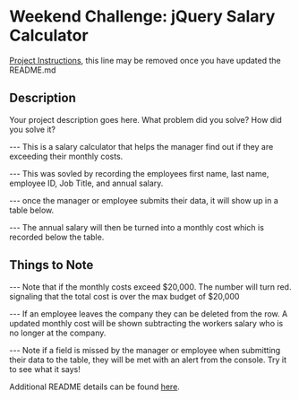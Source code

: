 # Weekend Challenge: jQuery Salary Calculator

[Project Instructions](./INSTRUCTIONS.md), this line may be removed once you have updated the README.md

## Description

Your project description goes here. What problem did you solve? How did you solve it?

--- This is a salary calculator that helps the manager find out if they are exceeding their monthly costs.

--- This was sovled by recording the employees first name, last name, employee ID, Job Title, and annual salary. 

--- once the manager or employee submits their data, it will show up in a table below. 

--- The annual salary will then be turned into a monthly cost which is recorded below the table.

## Things to Note

--- Note that if the monthly costs exceed $20,000. The number will turn red. signaling that the total cost is over the max budget of $20,000

--- If an employee leaves the company they can be deleted from the row. A updated monthly cost will be shown subtracting the workers salary who is no longer at the company.

--- Note if a field is missed by the manager or employee when submitting their data to the table, they will be met with an alert from the console. Try it to see what it says!



Additional README details can be found [here](https://github.com/PrimeAcademy/readme-template/blob/master/README.md).
  